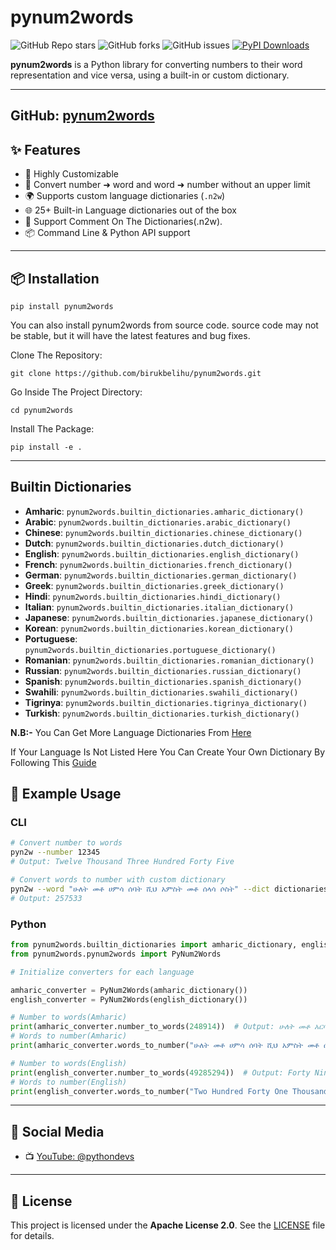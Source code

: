 # pynum2words

![GitHub Repo stars](https://img.shields.io/github/stars/BirukBelihu/pynum2words)
![GitHub forks](https://img.shields.io/github/forks/BirukBelihu/pynum2words)
![GitHub issues](https://img.shields.io/github/issues/BirukBelihu/pynum2words)
[![PyPI Downloads](https://static.pepy.tech/badge/pynum2words)](https://pepy.tech/projects/pynum2words)

**pynum2words** is a Python library for converting numbers to their word representation and vice versa, using a built-in or custom dictionary.

---
GitHub: [pynum2words](https://github.com/BirukBelihu/pynum2words)
---

## ✨ Features

- 🔧 Highly Customizable
- 🔢 Convert number ➜ word and word ➜ number without an upper limit
- 🌍 Supports custom language dictionaries (`.n2w`)
- 🌐 25+ Built-in Language dictionaries out of the box
- 🚀 Support Comment On The Dictionaries(.n2w).  
- 📦 Command Line & Python API support

---

## 📦 Installation

```
pip install pynum2words
```

You can also install pynum2words from source code. source code may not be stable, but it will have the latest features and bug fixes.

Clone The Repository:

```
git clone https://github.com/birukbelihu/pynum2words.git
```

Go Inside The Project Directory:

```
cd pynum2words
```

Install The Package:

```
pip install -e .
```

---

## Builtin Dictionaries

- **Amharic**: `pynum2words.builtin_dictionaries.amharic_dictionary()`
- **Arabic**: `pynum2words.builtin_dictionaries.arabic_dictionary()`
- **Chinese**: `pynum2words.builtin_dictionaries.chinese_dictionary()`
- **Dutch**: `pynum2words.builtin_dictionaries.dutch_dictionary()`
- **English**: `pynum2words.builtin_dictionaries.english_dictionary()`
- **French**: `pynum2words.builtin_dictionaries.french_dictionary()`
- **German**: `pynum2words.builtin_dictionaries.german_dictionary()`
- **Greek**: `pynum2words.builtin_dictionaries.greek_dictionary()`
- **Hindi**: `pynum2words.builtin_dictionaries.hindi_dictionary()`
- **Italian**: `pynum2words.builtin_dictionaries.italian_dictionary()`
- **Japanese**: `pynum2words.builtin_dictionaries.japanese_dictionary()`
- **Korean**: `pynum2words.builtin_dictionaries.korean_dictionary()`
- **Portuguese**: `pynum2words.builtin_dictionaries.portuguese_dictionary()`
- **Romanian**: `pynum2words.builtin_dictionaries.romanian_dictionary()`
- **Russian**: `pynum2words.builtin_dictionaries.russian_dictionary()`
- **Spanish**: `pynum2words.builtin_dictionaries.spanish_dictionary()`
- **Swahili**: `pynum2words.builtin_dictionaries.swahili_dictionary()`
- **Tigrinya**: `pynum2words.builtin_dictionaries.tigrinya_dictionary()`
- **Turkish**: `pynum2words.builtin_dictionaries.turkish_dictionary()`

**N.B:-** You Can Get More Language Dictionaries From [Here](https://github.com/birukbelihu/pynum2words-dictionaries)

If Your Language Is Not Listed Here You Can Create Your Own Dictionary By Following This [Guide](https://github.com/birukbelihu/pynum2words-language-packs?tab=readme-ov-file#how-to-create-a-language-dictionary)

## 🧠 Example Usage

### CLI

```bash
# Convert number to words
pyn2w --number 12345
# Output: Twelve Thousand Three Hundred Forty Five

# Convert words to number with custom dictionary
pyn2w --word "ሁለት መቶ ሀምሳ ሰባት ሺህ አምስት መቶ ሰላሳ ሶስት" --dict dictionaries/amharic.n2w
# Output: 257533
```

### Python

```python
from pynum2words.builtin_dictionaries import amharic_dictionary, english_dictionary
from pynum2words.pynum2words import PyNum2Words

# Initialize converters for each language

amharic_converter = PyNum2Words(amharic_dictionary())
english_converter = PyNum2Words(english_dictionary())

# Number to words(Amharic)
print(amharic_converter.number_to_words(248914))  # Output: ሁለት መቶ አርባ ስምንት ሺህ ዘጠኝ መቶ አስር አራት
# Words to number(Amharic)
print(amharic_converter.words_to_number("ሁለት መቶ ሀምሳ ሰባት ሺህ አምስት መቶ ሰላሳ ሶስት"))  # Output: 257533

# Number to words(English)
print(english_converter.number_to_words(49285294))  # Output: Forty Nine Million Two Hundred Eighty Five Thousand Two Hundred Ninety Four
# Words to number(English)
print(english_converter.words_to_number("Two Hundred Forty One Thousand Eight Hundred Forty One"))  # Output: 241841
```

---

## 📢 Social Media

- 📺 [YouTube: @pythondevs](https://youtube.com/@pythondevs?si=_CZxaEBwDkQEj4je)

---

## 📄 License

This project is licensed under the **Apache License 2.0**. See the [LICENSE](LICENSE) file for details.